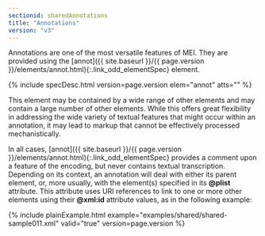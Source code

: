 ```yaml
---
sectionid: sharedAnnotations
title: "Annotations"
version: "v3"
---
```




Annotations are one of the most versatile features of MEI. They are provided using
the [annot]({{ site.baseurl }}/{{ page.version }}/elements/annot.html){:.link_odd_elementSpec} element.



{% include specDesc.html version=page.version elem="annot" atts="" %}



This element may be contained by a wide range of other elements and may contain a
large
number of other elements. While this offers great flexibility in addressing the wide
variety
of textual features that might occur within an annotation, it may lead to markup that
cannot
be effectively processed mechanistically.

In all cases, [annot]({{ site.baseurl }}/{{ page.version }}/elements/annot.html){:.link_odd_elementSpec} provides a comment upon a feature of the
encoding, but never contains textual transcription. Depending on its context, an annotation
will deal with either its parent element, or, more usually, with the element(s) specified
in
its **@plist** attribute. This attribute uses URI references to link to one or more
other elements using their **@xml:id** attribute values, as in the following
example:

{% include plainExample.html example="examples/shared/shared-sample011.xml" valid="true" version=page.version %}


